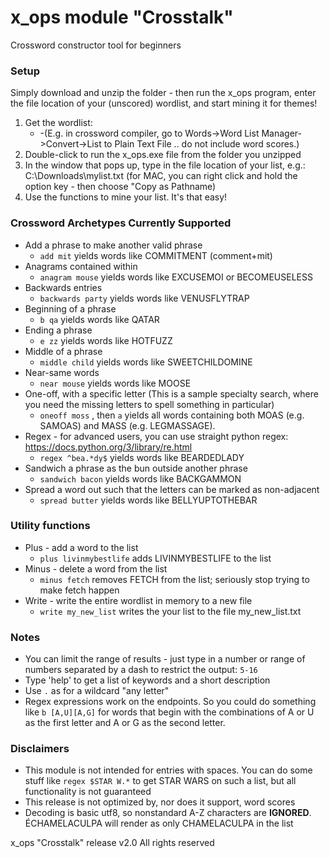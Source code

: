 # x_ops module "Crosstalk"

Crossword constructor tool for beginners

### Setup
Simply download and unzip the folder - then run the x_ops program, enter the file location of your (unscored) wordlist, and start mining it for themes!

1. Get the wordlist:
    * -(E.g. in crossword compiler, go to Words->Word List Manager->Convert->List to Plain Text File .. do not include word scores.)
1.  Double-click to run the x_ops.exe file from the folder you unzipped
1.  In the window that pops up, type in the file location of your list, e.g.:  C:\Downloads\mylist.txt  (for MAC, you can right click and hold the option key - then choose "Copy <yourfile> as Pathname)
1.  Use the functions to mine your list.  It's that easy!

### Crossword Archetypes Currently Supported
* Add a phrase to make another valid phrase
  * `add mit` yields words like COMMITMENT (comment+mit)
* Anagrams contained within
  * `anagram mouse` yields words like EXCUSEMOI or BECOMEUSELESS
* Backwards entries
  * `backwards party` yields words like VENUSFLYTRAP
* Beginning of a phrase
  * `b qa` yields words like QATAR
* Ending a phrase
  * `e zz` yields words like HOTFUZZ
* Middle of a phrase
  * `middle child` yields words like SWEETCHILDOMINE
* Near-same words
  * `near mouse` yields words like MOOSE
* One-off, with a specific letter (This is a sample specialty search, where you need the missing letters to spell something in particular)
  * `oneoff moss` , then `a` yields all words containing both MOAS (e.g. SAMOAS) and MASS (e.g. LEGMASSAGE).
* Regex - for advanced users, you can use straight python regex: https://docs.python.org/3/library/re.html
  * `regex ^bea.*dy$` yields words like BEARDEDLADY
* Sandwich a phrase as the bun outside another phrase
  * `sandwich bacon` yields words like BACKGAMMON
* Spread a word out such that the letters can be marked as non-adjacent
  * `spread butter` yields words like BELLYUPTOTHEBAR
  
### Utility functions
* Plus - add a word to the list
  * `plus livinmybestlife` adds LIVINMYBESTLIFE to the list
* Minus - delete a word from the list
  * `minus fetch` removes FETCH from the list; seriously stop trying to make fetch happen
* Write - write the entire wordlist in memory to a new file
  * `write my_new_list` writes the your list to the file my_new_list.txt
  
### Notes
* You can limit the range of results - just type in a number or range of numbers separated by a dash to restrict the output: `5-16`
* Type 'help' to get a list of keywords and a short description
* Use `.` as for a wildcard "any letter"
* Regex expressions work on the endpoints.  So you could do something like `b [A,U][A,G]` for words that begin with the combinations of A or U as the first letter and A or G as the second letter.

### Disclaimers
* This module is not intended for entries with spaces.  You can do some stuff like `regex $STAR W.*` to get STAR WARS on such a list, but all functionality is not guaranteed
* This release is not optimized by, nor does it support, word scores
* Decoding is basic utf8, so nonstandard A-Z characters are **IGNORED**.  ÉCHAMELACULPA will render as only CHAMELACULPA in the list

x_ops "Crosstalk" release v2.0
All rights reserved
